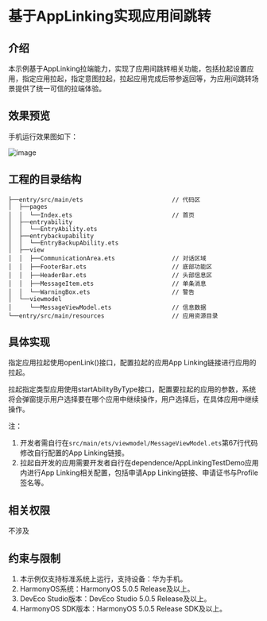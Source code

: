# 基于AppLinking实现应用间跳转

## 介绍

本示例基于AppLinking拉端能力，实现了应用间跳转相关功能，包括拉起设置应用，指定应用拉起，指定意图拉起，拉起应用完成后带参返回等，为应用间跳转场景提供了统一可信的拉端体验。

## 效果预览
手机运行效果图如下：

![image](screenshots/device/phone.gif)

## 工程的目录结构

```  
├──entry/src/main/ets                         // 代码区  
│  ├──pages  
│  │  └──Index.ets                            // 首页  
│  ├──entryability  
│  │  └──EntryAbility.ets                     
│  ├──entrybackupability  
│  │  └──EntryBackupAbility.ets               
│  ├──view  
│  │  ├──CommunicationArea.ets                // 对话区域  
│  │  ├──FooterBar.ets                        // 底部功能区  
│  │  ├──HeaderBar.ets                        // 头部信息区  
│  │  ├──MessageItem.ets                      // 单条消息  
│  │  └──WarningBox.ets                       // 警告  
│  └──viewmodel  
│     └──MessageViewModel.ets                 // 信息数据  
└──entry/src/main/resources                   // 应用资源目录  
```  

## 具体实现

指定应用拉起使用openLink()接口，配置拉起的应用App Linking链接进行应用的拉起。

拉起指定类型应用使用startAbilityByType接口，配置要拉起的应用的参数，系统将会弹窗提示用户选择要在哪个应用中继续操作，用户选择后，在具体应用中继续操作。

注：
1. 开发者需自行在`src/main/ets/viewmodel/MessageViewModel.ets`第67行代码修改自行配置的App Linking链接。
2. 拉起自开发的应用需要开发者自行在dependence/AppLinkingTestDemo应用内进行App Linking相关配置，包括申请App Linking链接、申请证书与Profile签名等。

## 相关权限

不涉及

## 约束与限制

1. 本示例仅支持标准系统上运行，支持设备：华为手机。
2. HarmonyOS系统：HarmonyOS 5.0.5 Release及以上。
3. DevEco Studio版本：DevEco Studio 5.0.5 Release及以上。
4. HarmonyOS SDK版本：HarmonyOS 5.0.5 Release SDK及以上。